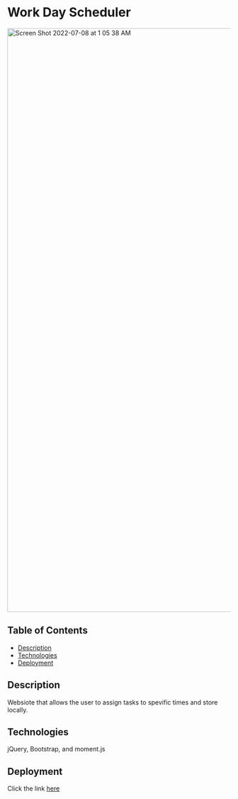 # Work Day Scheduler

<img width="1315" alt="Screen Shot 2022-07-08 at 1 05 38 AM" src="https://user-images.githubusercontent.com/93236563/177920847-2611477d-217b-489e-8741-e30fd9945550.png">

## Table of Contents

  - [Description](#description)
  - [Technologies](#technologies)
  - [Deployment](#deployment)

## Description

Websiote that allows the user to assign tasks to spevific times and store locally.

## Technologies

jQuery, Bootstrap, and moment.js

## Deployment

Click the link [here](katensullivan55.github.io/workday-scheduler/)
